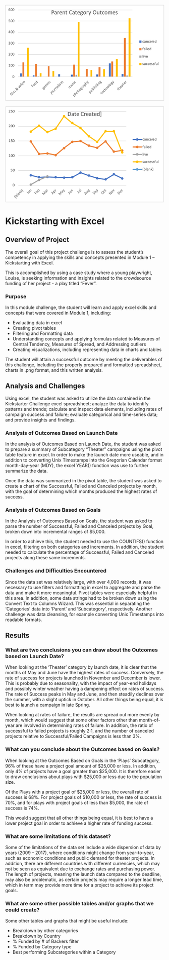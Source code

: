 
![Category](https://github.com/vjtrom/kickstarter-analysis/blob/main/Category%2012-21.png)

![Date](https://github.com/vjtrom/kickstarter-analysis/blob/main/Date%20Created%207-21.png)

# Kickstarting with Excel

## Overview of Project
The overall goal of this project challenge is to assess the student’s competency in applying the skills and concepts presented in Module 1 – Kickstarting with Excel.

This is accomplished by using a case study where a young playwright, Louise, is seeking information and insights related to the crowdsource funding of her project - a play titled “Fever”. 

### Purpose

In this module challenge, the student will learn and apply excel skills and concepts that were covered in Module 1, including:
-	Evaluating data in excel
-	Creating pivot tables
-	Filtering and Formatting data
-	Understanding concepts and applying formulas related to Measures of Central Tendency, Measures of Spread, and Addressing outliers
-	Creating visualizations, including representing data in charts and tables

The student will attain a successful outcome by meeting the deliverables of this challenge, including the properly prepared and formatted spreadsheet, charts in .png format, and this written analysis.


## Analysis and Challenges

Using excel, the student was asked to utilize the data contained in the Kickstarter Challenge excel spreadsheet; analyze the data to identify patterns and trends; calculate and inspect data elements, including rates of campaign success and failure; evaluate categorical and time-series data; and provide insights and findings. 

### Analysis of Outcomes Based on Launch Date

In the analysis of Outcomes Based on Launch Date, the student was asked to prepare a summary of Subcategory “Theater” campaigns using the pivot table feature in excel. In order to make the launch date more useable, and in addition to converting Unix Timestamps into the Gregorian Calendar format month-day-year (MDY), the excel YEAR() function was use to further summarize the data. 

Once the data was summarized in the pivot table, the student was asked to create a chart of the Successful, Failed and Canceled projects by month, with the goal of determining which months produced the highest rates of success. 


### Analysis of Outcomes Based on Goals

In the Analysis of Outcomes Based on Goals, the student was asked to parse the number of Successful, Failed and Canceled projects by Goal, broken down into incremental ranges of $5,000. 

In order to achieve this, the student needed to use the COUNTIFS() function in excel, filtering on both categories and increments. In addition, the student needed to calculate the percentage of Successful, Failed and Canceled projects along these same increments. 


### Challenges and Difficulties Encountered

Since the data set was relatively large, with over 4,000 records, it was necessary to use filters and formatting in excel to aggregate and parse the data and make it more meaningful. Pivot tables were especially helpful in this area. In addition, some data strings had to be broken down using the Convert Text to Columns Wizard. This was essential in separating the ‘Categories’ data into ‘Parent’ and ‘Subcategory’, respectively. Another challenge was data cleansing, for example converting Unix Timestamps into readable formats. 


## Results

### What are two conclusions you can draw about the Outcomes based on Launch Date?

When looking at the ‘Theater’ category by launch date, it is clear that the months of May and June have the highest rates of success. Conversely, the rate of success for projects launched in November and December is lower. This is probably due to seasonality, with the impact of year-end holidays and possibly winter weather having a dampening effect on rates of success. The rate of Success peaks in May and June, and then steadily declines over the summer, with a slight uptick in October. All other things being equal, it is best to launch a campaign in late Spring. 

When looking at rates of failure, the results are spread out more evenly by month, which would suggest that some other factors other than month-of-year are involved in determining rates of failure. In addition, the ratio of successful to failed projects is roughly 2:1, and the number of canceled projects relative to Successful/Failed Campaigns is less than 3%.

### What can you conclude about the Outcomes based on Goals?

When looking at the Outcomes Based on Goals in the ‘Plays’ Subcategory, 96% of these have a project goal amount of $25,000 or less. In addition, only 4% of projects have a goal greater than $25,000. It is therefore easier to draw conclusions about plays with $25,000 or less due to the population size. 

Of the Plays with a project goal of $25,000 or less, the overall rate of success is 68%. For project goals of $10,000 or less, the rate of success is 70%, and for plays with project goals of less than $5,000, the rate of success is 74%.

This would suggest that all other things being equal, it is best to have a lower project goal in order to achieve a higher rate of funding success.

### What are some limitations of this dataset?

Some of the limitations of the data set include a wide dispersion of data by years (2009 – 2017), where conditions might change from year-to-year, such as economic conditions and public demand for theater projects. In addition, there are different countries with different currencies, which may not be seen as equivalent due to exchange rates and purchasing power. The length of projects, meaning the launch data compared to the deadline, may also be problematic, as certain projects may require a longer lead time, which in term may provide more time for a project to achieve its project goals. 


### What are some other possible tables and/or graphs that we could create?

Some other tables and graphs that might be useful include:
-  Breakdown by other categories
-	 Breakdown by Country
-	 % Funded by # of Backers filter
-	 % Funded by Category type
-  Best performing Subcategories within a Category
